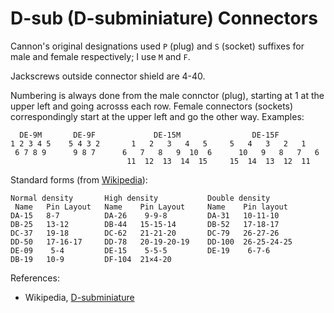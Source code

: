 D-sub (D-subminiature) Connectors
=================================

Cannon's original designations used `P` (plug) and `S` (socket) suffixes
for male and female respectively; I use `M` and `F`.

Jackscrews outside connector shield are 4-40.

Numbering is always done from the male connctor (plug), starting at 1 at
the upper left and going acrosss each row. Female connectors (sockets)
correspondingly start at the upper left and go the other way. Examples:


      DE-9M       DE-9F             DE-15M                DE-15F
    1 2 3 4 5    5 4 3 2       1   2   3   4   5     5   4   3   2   1
     6 7 8 9      9 8 7      6   7   8   9  10  6      10   9   8   7   6
                              11  12  13  14  15     15  14  13  12  11

Standard forms (from [Wikipedia][wp dsub]):

    Normal density       High density           Double density
     Name   Pin Layout   Name    Pin Layout     Name    Pin layout
    DA-15   8-7          DA-26    9-9-8         DA-31   10-11-10
    DB-25   13-12        DB-44   15-15-14       DB-52   17-18-17
    DC-37   19-18        DC-62   21-21-20       DC-79   26-27-26
    DD-50   17-16-17     DD-78   20-19-20-19    DD-100  26-25-24-25
    DE-09    5-4         DE-15    5-5-5         DE-19    6-7-6
    DB-19   10-9         DF-104  21×4-20


References:
- Wikipedia, [D-subminiature][wp dsub]



[wp dsub]: https://en.wikipedia.org/wiki/D-subminiature

